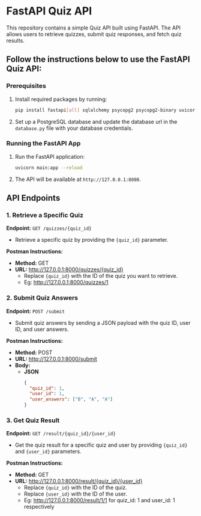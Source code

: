 # FastAPI Quiz API

This repository contains a simple Quiz API built using FastAPI. The API allows users to retrieve quizzes, submit quiz responses, and fetch quiz results.

## Follow the instructions below to use the FastAPI Quiz API:

### Prerequisites

1. Install required packages by running:
    
    ```bash
    pip install fastapi[all] sqlalchemy psycopg2 psycopg2-binary uvicorn[standard]

    ```

2. Set up a PostgreSQL database and update the database url in the `database.py` file with your database credentials.

### Running the FastAPI App

1. Run the FastAPI application:

    ```bash
    uvicorn main:app --reload
    ```

2. The API will be available at `http://127.0.0.1:8000`.

## API Endpoints

### 1. Retrieve a Specific Quiz

**Endpoint:** `GET /quizzes/{quiz_id}`

- Retrieve a specific quiz by providing the `{quiz_id}` parameter.

**Postman Instructions:**
- **Method:** GET
- **URL:** http://127.0.0.1:8000/quizzes/{quiz_id}
  - Replace `{quiz_id}` with the ID of the quiz you want to retrieve.
  - Eg: http://127.0.0.1:8000/quizzes/1

### 2. Submit Quiz Answers

**Endpoint:** `POST /submit`

- Submit quiz answers by sending a JSON payload with the quiz ID, user ID, and user answers.

**Postman Instructions:**
- **Method:** POST
- **URL:** http://127.0.0.1:8000/submit
- **Body:**
  - **JSON**
    ```json
    {
      "quiz_id": 1,
      "user_id": 1,
      "user_answers": ["B", "A", "A"]
    }
    ```

### 3. Get Quiz Result

**Endpoint:** `GET /result/{quiz_id}/{user_id}`

- Get the quiz result for a specific quiz and user by providing `{quiz_id}` and `{user_id}` parameters.

**Postman Instructions:**
- **Method:** GET
- **URL:** http://127.0.0.1:8000/result/{quiz_id}/{user_id}
  - Replace `{quiz_id}` with the ID of the quiz.
  - Replace `{user_id}` with the ID of the user.
  - Eg: http://127.0.0.1:8000/result/1/1 for quiz_id: 1 and user_id: 1 respectively
